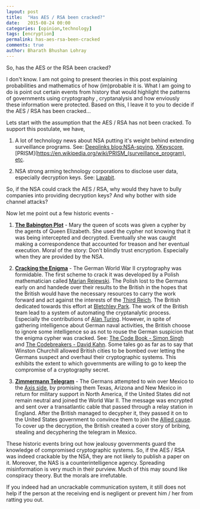 ```yaml
---
layout: post
title:  "Has AES / RSA been cracked?"
date:   2015-08-24 00:00
categories: [opinion,technology]
tags: [encryption]
permalink: has-aes-rsa-been-cracked
comments: true
author: Bharath Bhushan Lohray
---
```

So, has the AES or the RSA been cracked?

I don't know. I am not going to present theories in this post explaining probabilities and mathematics of how (im)probable it is. What I am going to do is point out certain events from history that would highlight the patterns of governments using cryptography , cryptanalysis and how enviously these information were protected. Based on this, I leave it to you to decide if the AES / RSA has been cracked...

Lets start with the assumption that the AES / RSA has not been cracked. To support this postulate, we have,
1. A lot of technology news about NSA putting it's weight behind extending surveillance programs. See: [Deeplinks blog:NSA-spying](https://www.eff.org/nsa-spying), [XKeyscore](https://en.wikipedia.org/wiki/XKeyscore), [PRISM](https://en.wikipedia.org/wiki/PRISM_(surveillance_program),  [etc](https://en.wikipedia.org/wiki/Global_surveillance).

2. NSA strong arming technology corporations to disclose user data, especially decryption keys. See:  [Lavabit](https://en.wikipedia.org/wiki/Lavabit).

So, if the NSA could crack the AES / RSA, why would they have to bully companies into providing decryption keys? And why bother with side channel attacks?

Now let me point out a few historic events -

1. **[The Babington Plot](https://en.wikipedia.org/wiki/Babington_Plot)** - Mary the queen of scots was given a cypher by the agents of Queen Elizabeth. She used the cypher not knowing that it was being intercepted and decrypted. Eventually she was caught making a correspondence that accounted for treason and her eventual execution. Moral of the story: Don't blindly trust encryption. Especially when they are provided by the NSA.

2. **[Cracking the Enigma](https://en.wikipedia.org/wiki/Cryptanalysis_of_the_Enigma)** - The German World War II cryptography was formidable. The first scheme to crack it was developed by a Polish mathematician called [Marian Rejewski](https://en.wikipedia.org/wiki/Marian_Rejewski). The Polish lost to the Germans early on and handede over their results to the British in the hopes that the British would have the necessary resources to carry the work forward and act against the interests of the [Third Reich](https://en.wikipedia.org/wiki/Nazi_Germany). The British dedicated towards this effort at [Bletchley Park](https://en.wikipedia.org/wiki/Bletchley_Park). The work of the British team lead to a system of automating the cryptanalytic process. Especially the contributions of [Alan Turing](https://en.wikipedia.org/wiki/Alan_Turing). However, in spite of gathering intelligence about German naval activities, the British choose to ignore some intelligence so as not to rouse the German suspicion that the enigma cypher was cracked. See: [The Code Book - Simon Singh](http://amzn.to/1EQ3yXZ) and [The Codebreakers - David Kahn](http://amzn.to/1PLtVET). Some tales go as far as to say that Winston Churchill allowed British cities to be bombed over letting the Germans suspect and overhaul their cryptographic systems. This exhibits the extent to which governments are willing to go to keep the compromise of a cryptography secret.

3. **[Zimmermann Telegram](https://en.wikipedia.org/wiki/Zimmermann_Telegram)** - The Germans attempted to win over Mexico to the [Axis side](https://en.wikipedia.org/wiki/Axis_powers), by promising them Texas, Arizona and New Mexico in return for military support in North America, if the United States did not remain neutral and joined the World War II. The message was encrypted and sent over a transatlantic cable that passed through a relay station in England. After the British managed to decypher it, they passed it on to the United States government to convince them to join the [Allied cause](https://en.wikipedia.org/wiki/Allies_of_World_War_II). To cover up the decryption, the British created a cover story of bribing, stealing and decyphering the telegram in Mexico.

These historic events bring out how jealousy governments guard the knowledge of compromised cryptographic systems. So, if the AES / RSA was indeed crackable by the NSA, they are not likely to publish a paper on it. Moreover, the NAS is a counterintelligence agency. Spreading misinformation is very much in their purview. Much of this may sound like conspiracy theory. But the morals are irrefutable.

If you indeed had an uncrackable communication system, it still does not help if the person at the receiving end is negligent or prevent him / her from ratting you out.
